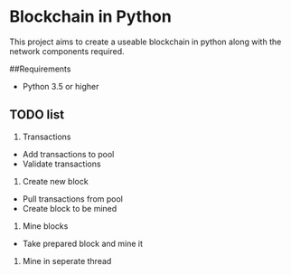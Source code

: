 # Blockchain in Python
This project aims to create a useable blockchain in python along with the network components required.

##Requirements
- Python 3.5 or higher


## TODO list
1. Transactions 
  - Add transactions to pool
  - Validate transactions
1. Create new block
  - Pull transactions from pool
  - Create block to be mined
1. Mine blocks
  - Take prepared block and mine it
1. Mine in seperate thread
	